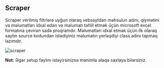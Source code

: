 ## Scraper
Scraper verilmiş filtrlərə uyğun olaraq vebsaytdan məhsulun adını, qiymətini və məlumatları idxal edən və məlumatı təhlil etmək üçün microsoft excel formatına çevirən sadə proqramdır.
Məlumatları idxal etmək üçün ilk olaraq saytın source kodundan istədiyiniz məlumatın yerləşdiyi class adını tapmaq lazımdır.

![scraper](https://github.com/alasgarovs/scraper/assets/70092601/91ccd852-92a4-444d-89a2-a509e71b62b8)

**Not:** Əgər setup faylını istəyirsinizsə mənimlə əlaqə saxlaya bilərsiniz.
